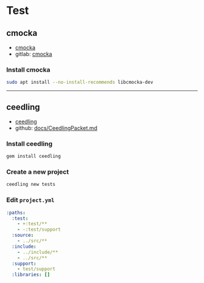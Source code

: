 # Test

## cmocka

- [cmocka](https://cmocka.org/)
- gitlab: [cmocka](https://gitlab.com/cmocka/cmocka)

### Install cmocka

```bash
sudo apt install --no-install-recommends libcmocka-dev
```

---

## ceedling

- [ceedling](https://www.throwtheswitch.org/ceedling)
- github: [docs/CeedlingPacket.md](https://github.com/ThrowTheSwitch/Ceedling/blob/master/docs/CeedlingPacket.md)

### Install ceedling

```bash
gem install ceedling
```

### Create a new project

```bash
ceedling new tests
```

### Edit `project.yml`

```yaml
:paths:
  :test:
    - +:test/**
    - -:test/support
  :source:
    - ../src/**
  :include:
    - ../include/**
    - ../src/**
  :support:
    - test/support
  :libraries: []
```
